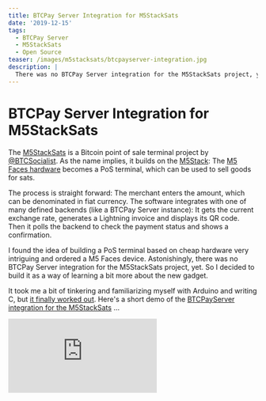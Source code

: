 ```yaml
---
title: BTCPay Server Integration for M5StackSats
date: '2019-12-15'
tags:
  - BTCPay Server
  - M5StackSats
  - Open Source
teaser: /images/m5stacksats/btcpayserver-integration.jpg
description: |
  There was no BTCPay Server integration for the M5StackSats project, yet. So I decided to build it as a way of learning a bit more about the new gadget.
---
```

# BTCPay Server Integration for M5StackSats

The [M5StackSats](https://github.com/arcbtc/M5StackSats) is a Bitcoin point of sale terminal project by [@BTCSocialist](https://twitter.com/btcsocialist).
As the name implies, it builds on the [M5Stack](https://m5stack.com/):
The [M5 Faces hardware](https://m5stack.com/collections/m5-core/products/face) becomes a PoS terminal, which can be used to sell goods for sats.

The process is straight forward:
The merchant enters the amount, which can be denominated in fiat currency.
The software integrates with one of many defined backends (like a BTCPay Server instance):
It gets the current exchange rate, generates a Lightning invoice and displays its QR code.
Then it polls the backend to check the payment status and shows a confirmation.

I found the idea of building a PoS terminal based on cheap hardware very intriguing and ordered a M5 Faces device.
Astonishingly, there was no BTCPay Server integration for the M5StackSats project, yet.
So I decided to build it as a way of learning a bit more about the new gadget.

It took me a bit of tinkering and familiarizing myself with Arduino and writing C, but [it finally worked out](https://twitter.com/_d11n_/status/1205998709592526848).
Here's a short demo of the [BTCPayServer integration for the M5StackSats](https://github.com/arcbtc/M5StackSats/tree/master/M5StackSatsOther/M5StackSatsBTCPAY) …

<div class="ytEmbed">
  <iframe src="https://www.youtube.com/embed/Rw46PeELTCg" frameborder="0" allow="autoplay;encrypted-media;" allowfullscreen></iframe>
</div>
